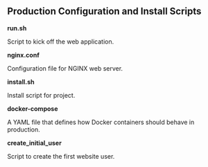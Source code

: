 ## Production Configuration and Install Scripts

**run.sh**

Script to kick off the web application.

**nginx.conf**

Configuration file for NGINX web server.

**install.sh**

Install script for project.

**docker-compose**

A YAML file that defines how Docker containers should behave in production.

**create_initial_user**

Script to create the first website user.
